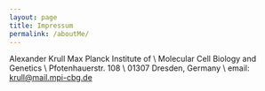 ```yaml
---
layout: page
title: Impressum
permalink: /aboutMe/
---
```


Alexander Krull
Max Planck Institute of \\
Molecular Cell Biology and Genetics \\
Pfotenhauerstr. 108 \\
01307 Dresden, Germany \\
email: krull@mail.mpi-cbg.de
